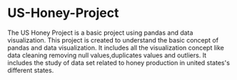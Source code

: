 # US-Honey-Project

The US Honey Project is a basic project using pandas and data visualization.
This project is created to understand the basic concept of pandas and data visualization.
It includes all the visualization concept like data cleaning removing null values,duplicates values and outliers.
It includes the study of data set related to honey production in united states's different states.
